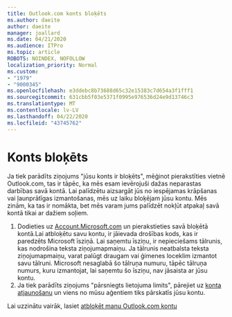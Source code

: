 ```yaml
---
title: Outlook.com konts bloķēts
ms.author: daeite
author: daeite
manager: joallard
ms.date: 04/21/2020
ms.audience: ITPro
ms.topic: article
ROBOTS: NOINDEX, NOFOLLOW
localization_priority: Normal
ms.custom:
- "1979"
- "9000345"
ms.openlocfilehash: e3ddebc8b73688d65c32e15383c7d654a3f1fff1
ms.sourcegitcommit: 631cbb5f03e5371f0995e976536d24e9d13746c3
ms.translationtype: MT
ms.contentlocale: lv-LV
ms.lasthandoff: 04/22/2020
ms.locfileid: "43745762"
---
```

# <a name="account-locked"></a>Konts bloķēts

Ja tiek parādīts ziņojums "jūsu konts ir bloķēts", mēģinot pierakstīties vietnē Outlook.com, tas ir tāpēc, ka mēs esam ievērojuši dažas neparastas darbības savā kontā. Lai palīdzētu aizsargāt jūs no iespējamas krāpšanas vai ļaunprātīgas izmantošanas, mēs uz laiku bloķējam jūsu kontu. Mēs zinām, ka tas ir nomākta, bet mēs varam jums palīdzēt nokļūt atpakaļ savā kontā tikai ar dažiem soļiem.

1. Dodieties uz [Account.Microsoft.com](https://go.microsoft.com/fwlink/?linkid=2090484) un pierakstieties savā bloķētā kontā.Lai atbloķētu savu kontu, ir jāievada drošības kods, kas ir paredzēts Microsoft īsziņā. Lai saņemtu īsziņu, ir nepieciešams tālrunis, kas nodrošina teksta ziņojumapmaiņu. Ja tālrunis neatbalsta teksta ziņojumapmaiņu, varat palūgt draugam vai ģimenes loceklim izmantot savu tālruni. Microsoft nesaglabā šo tālruņa numuru, tāpēc tālruņa numurs, kuru izmantojat, lai saņemtu šo īsziņu, nav jāsaista ar jūsu kontu.
2. Ja tiek parādīts ziņojums "pārsniegts lietojuma limits", pārejiet uz [konta atjaunošanu](https://go.microsoft.com/fwlink/?linkid=2090483) un viens no mūsu aģentiem tiks pārskatīs jūsu kontu.

Lai uzzinātu vairāk, lasiet [atbloķēt manu Outlook.com kontu](https://support.office.com/article/f4ad2701-d166-4d8b-8a6a-9af2a1f8a4c4?wt.mc_id=Office_Outlook_com_Alchemy) 